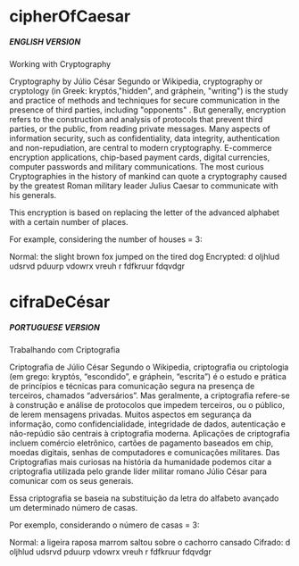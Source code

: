 # cipherOfCaesar

#####  ENGLISH VERSION  #####


Working with Cryptography

Cryptography by Júlio César Segundo or Wikipedia, cryptography or cryptology (in Greek: kryptós,"hidden", and gráphein, "writing") is the study and practice of methods and techniques for secure communication in the presence of third parties, including "opponents" . But generally, encryption refers to the construction and analysis of protocols that prevent third parties, or the public, from reading private messages. Many aspects of information security, such as confidentiality, data integrity, authentication and non-repudiation, are central to modern cryptography. E-commerce encryption applications, chip-based payment cards, digital currencies, computer passwords and military communications. The most curious Cryptographies in the history of mankind can quote a cryptography caused by the greatest Roman military leader Julius Caesar to communicate with his generals.

This encryption is based on replacing the letter of the advanced alphabet with a certain number of places.

For example, considering the number of houses = 3:

Normal: the slight brown fox jumped on the tired dog
Encrypted: d oljhlud udsrvd pduurp vdowrx vreuh r fdfkruur fdqvdgr


# cifraDeCésar


#####  PORTUGUESE VERSION  #####

Trabalhando com Criptografia

Criptografia de Júlio César Segundo o Wikipedia, criptografia ou criptologia (em grego: kryptós, “escondido”, e gráphein, “escrita”) é o estudo e prática de princípios e técnicas para comunicação segura na presença de terceiros, chamados “adversários”. Mas geralmente, a criptografia refere-se à construção e análise de protocolos que impedem terceiros, ou o público, de lerem mensagens privadas. Muitos aspectos em segurança da informação, como confidencialidade, integridade de dados, autenticação e não-repúdio são centrais à criptografia moderna. Aplicações de criptografia incluem comércio eletrônico, cartões de pagamento baseados em chip, moedas digitais, senhas de computadores e comunicações militares. Das Criptografias mais curiosas na história da humanidade podemos citar a criptografia utilizada pelo grande líder militar romano Júlio César para comunicar com os seus generais.

Essa criptografia se baseia na substituição da letra do alfabeto avançado um determinado número de casas.

Por exemplo, considerando o número de casas = 3:

Normal: a ligeira raposa marrom saltou sobre o cachorro cansado
Cifrado: d oljhlud udsrvd pduurp vdowrx vreuh r fdfkruur fdqvdgr